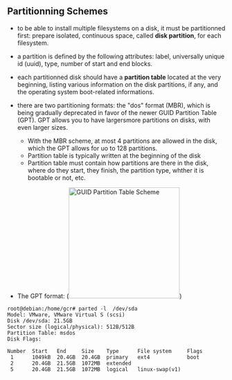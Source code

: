## Partitionning Schemes
- to be able to install multiple filesystems on a disk, it must be partitionned first: prepare isolated, continuous space, called **disk partition**, for each filesystem.
- a partition is defined by the following attributes: label, universally unique id (uuid), type, number of start and end blocks.
- each partitionned disk should have a **partition table** located at the very beginning, listing various information on the disk partitions, if any, and the operating system boot-related informations.
- there are two partitioning formats: the "dos" format (MBR), which is being gradually deprecated in favor of the newer GUID Partition Table (GPT). GPT allows you to have largersmore partitions on disks, with even larger sizes.
	- With the MBR scheme, at most 4 partitions are allowed in the disk, which the GPT allows for uo to 128 partitions.
	- Partition table is typically written at the beginning of the disk
	- Partition table must contain how partitions are there in the disk, where do they start, they finish, the partition type, whther it is bootable or not, etc.

- The GPT format: (<a title="The original uploader was Kbolino at English Wikipedia., CC BY-SA 2.5 &lt;https://creativecommons.org/licenses/by-sa/2.5&gt;, via Wikimedia Commons" href="https://commons.wikimedia.org/wiki/File:GUID_Partition_Table_Scheme.svg"><img width="256" alt="GUID Partition Table Scheme" src="https://upload.wikimedia.org/wikipedia/commons/thumb/0/07/GUID_Partition_Table_Scheme.svg/256px-GUID_Partition_Table_Scheme.svg.png"></a>)

```console
root@debian:/home/gcr# parted -l  /dev/sda
Model: VMware, VMware Virtual S (scsi)
Disk /dev/sda: 21.5GB
Sector size (logical/physical): 512B/512B
Partition Table: msdos
Disk Flags: 

Number  Start   End     Size    Type      File system     Flags
 1      1049kB  20.4GB  20.4GB  primary   ext4            boot
 2      20.4GB  21.5GB  1072MB  extended
 5      20.4GB  21.5GB  1072MB  logical   linux-swap(v1)
```

